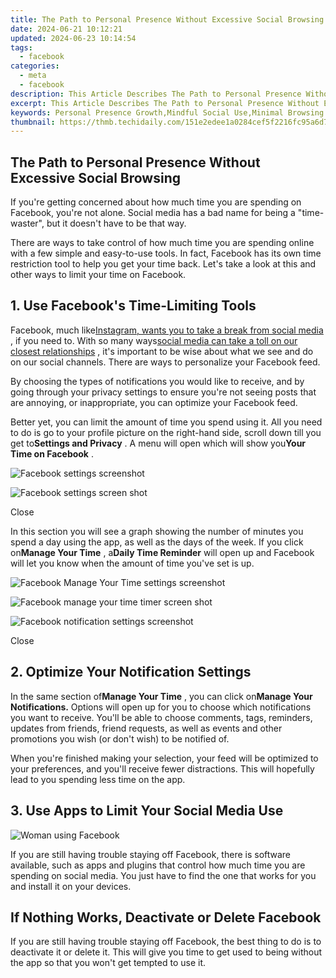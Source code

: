 ```yaml
---
title: The Path to Personal Presence Without Excessive Social Browsing
date: 2024-06-21 10:12:21
updated: 2024-06-23 10:14:54
tags:
  - facebook
categories:
  - meta
  - facebook
description: This Article Describes The Path to Personal Presence Without Excessive Social Browsing
excerpt: This Article Describes The Path to Personal Presence Without Excessive Social Browsing
keywords: Personal Presence Growth,Mindful Social Use,Minimal Browsing Habits,Self-Image Enhancement,Presence Building Strategies,Avoid Excessive Networking,Focused Social Engagement
thumbnail: https://thmb.techidaily.com/151e2edee1a0284cef5f2216fc95a6d76e6031c7de10b21fb5cd31a56d669f73.jpg
---
```


## The Path to Personal Presence Without Excessive Social Browsing

 If you're getting concerned about how much time you are spending on Facebook, you're not alone. Social media has a bad name for being a "time-waster", but it doesn't have to be that way.

 There are ways to take control of how much time you are spending online with a few simple and easy-to-use tools. In fact, Facebook has its own time restriction tool to help you get your time back. Let's take a look at this and other ways to limit your time on Facebook.

## 1\. Use Facebook's Time-Limiting Tools

 Facebook, much like[Instagram, wants you to take a break from social media](https://www.makeuseof.com/instagram-take-break-from-social-media/) , if you need to. With so many ways[social media can take a toll on our closest relationships](https://www.makeuseof.com/negative-effects-social-media-on-relationships/) , it's important to be wise about what we see and do on our social channels. There are ways to personalize your Facebook feed.

 By choosing the types of notifications you would like to receive, and by going through your privacy settings to ensure you're not seeing posts that are annoying, or inappropriate, you can optimize your Facebook feed.

 Better yet, you can limit the amount of time you spend using it. All you need to do is go to your profile picture on the right-hand side, scroll down till you get to**Settings and Privacy** . A menu will open which will show you**Your Time on Facebook** .

![Facebook settings screenshot](https://static1.makeuseofimages.com/wordpress/wp-content/uploads/2022/11/316389174_799620244463716_5216871409293574070_n.jpg)

![Facebook settings screen shot](https://static1.makeuseofimages.com/wordpress/wp-content/uploads/2022/11/316847752_840461140536450_1736017897063389414_n.jpg)

Close

 In this section you will see a graph showing the number of minutes you spend a day using the app, as well as the days of the week. If you click on**Manage Your Time** , a**Daily Time Reminder** will open up and Facebook will let you know when the amount of time you've set is up.

![Facebook Manage Your Time settings screenshot](https://static1.makeuseofimages.com/wordpress/wp-content/uploads/2022/11/316797676_5926503884051013_3975745162946969535_n.jpg)

![Facebook manage your time timer screen shot](https://static1.makeuseofimages.com/wordpress/wp-content/uploads/2022/11/316485894_818525769443488_8836743677729465502_n.jpg)

![Facebook notification settings screenshot](https://static1.makeuseofimages.com/wordpress/wp-content/uploads/2022/11/316219925_508667087947200_2721594560275172941_n.jpg)

Close

## 2\. Optimize Your Notification Settings

 In the same section of**Manage Your Time** , you can click on**Manage Your Notifications.** Options will open up for you to choose which notifications you want to receive. You'll be able to choose comments, tags, reminders, updates from friends, friend requests, as well as events and other promotions you wish (or don't wish) to be notified of.

 When you're finished making your selection, your feed will be optimized to your preferences, and you'll receive fewer distractions. This will hopefully lead to you spending less time on the app.

## 3\. Use Apps to Limit Your Social Media Use

![Woman using Facebook](https://static1.makeuseofimages.com/wordpress/wp-content/uploads/2022/11/Woman-using-Facebook.jpg)

 If you are still having trouble staying off Facebook, there is software available, such as apps and plugins that control how much time you are spending on social media. You just have to find the one that works for you and install it on your devices.

## If Nothing Works, Deactivate or Delete Facebook

 If you are still having trouble staying off Facebook, the best thing to do is to deactivate it or delete it. This will give you time to get used to being without the app so that you won't get tempted to use it.


<ins class="adsbygoogle"
     style="display:block"
     data-ad-format="autorelaxed"
     data-ad-client="ca-pub-7571918770474297"
     data-ad-slot="1223367746"></ins>



<ins class="adsbygoogle"
     style="display:block"
     data-ad-client="ca-pub-7571918770474297"
     data-ad-slot="8358498916"
     data-ad-format="auto"
     data-full-width-responsive="true"></ins>
